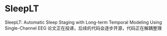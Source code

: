 # SleepLT
SleepLT: Automatic Sleep Staging with Long-term Temporal Modeling Using Single-Channel EEG
论文正在投递，后续的代码会逐步开源，代码正在解耦整理
